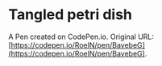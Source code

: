 # Tangled petri dish

A Pen created on CodePen.io. Original URL: [https://codepen.io/RoelN/pen/BavebeG](https://codepen.io/RoelN/pen/BavebeG).


